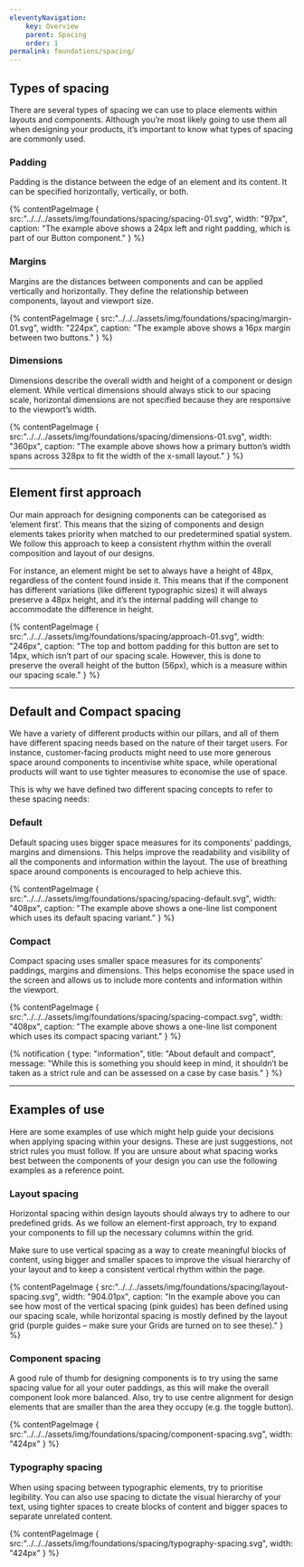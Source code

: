 ```yaml
---
eleventyNavigation:
    key: Overview
    parent: Spacing
    order: 1
permalink: foundations/spacing/
---
```

## Types of spacing

There are several types of spacing we can use to place elements within layouts and components. Although you’re most likely going to use them all when designing your products, it’s important to know what types of spacing are commonly used.

### Padding

Padding is the distance between the edge of an element and its content. It can be specified horizontally, vertically, or both.

{% contentPageImage {
src:"../../../assets/img/foundations/spacing/spacing-01.svg",
width: "97px",
caption: "The example above shows a 24px left and right padding, which is part of our Button component."
} %}

### Margins

Margins are the distances between components and can be applied vertically and horizontally. They define the relationship between components, layout and viewport size.

{% contentPageImage {
src:"../../../assets/img/foundations/spacing/margin-01.svg",
width: "224px",
caption: "The example above shows a 16px margin between two buttons."
} %}

### Dimensions

Dimensions describe the overall width and height of a component or design element. While vertical dimensions should always stick to our spacing scale, horizontal dimensions are not specified because they are responsive to the viewport’s width.

{% contentPageImage {
src:"../../../assets/img/foundations/spacing/dimensions-01.svg",
width: "360px",
caption: "The example above shows how a primary button’s width spans across 328px to fit the width of the x-small layout."
} %}

---

## Element first approach

Our main approach for designing components can be categorised as ‘element first’. This means that the sizing of components and design elements takes priority when matched to our predetermined spatial system. We follow this approach to keep a consistent rhythm within the overall composition and layout of our designs.

For instance, an element might be set to always have a height of 48px, regardless of the content found inside it. This means that if the component has different variations (like different typographic sizes) it will always preserve a 48px height, and it’s the internal padding will change to accommodate the difference in height.

{% contentPageImage {
src:"../../../assets/img/foundations/spacing/approach-01.svg",
width: "246px",
caption: "The top and bottom padding for this button are set to 14px, which isn’t part of our spacing scale. However, this is done to preserve the overall height of the button (56px), which is a measure within our spacing scale."
} %}

---

## Default and Compact spacing

We have a variety of different products within our pillars, and all of them have different spacing needs based on the nature of their target users. For instance, customer-facing products might need to use more generous space around components to incentivise white space, while operational products will want to use tighter measures to economise the use of space.

This is why we have defined two different spacing concepts to refer to these spacing needs:

### Default

Default spacing uses bigger space measures for its components’ paddings, margins and dimensions. This helps improve the readability and visibility of all the components and information within the layout. The use of breathing space around components is encouraged to help achieve this.

{% contentPageImage {
src:"../../../assets/img/foundations/spacing/spacing-default.svg",
width: "408px",
caption: "The example above shows a one-line list component which uses its default spacing variant."
} %}

### Compact

Compact spacing uses smaller space measures for its components’ paddings, margins and dimensions. This helps economise the space used in the screen and allows us to include more contents and information within the viewport.

{% contentPageImage {
src:"../../../assets/img/foundations/spacing/spacing-compact.svg",
width: "408px",
caption: "The example above shows a one-line list component which uses its compact spacing variant."
} %}

{% notification {
type: "information",
title: "About default and compact",
message: "While this is something you should keep in mind, it shouldn’t be taken as a strict rule and can be assessed on a case by case basis."
} %}

---

## Examples of use

Here are some examples of use which might help guide your decisions when applying spacing within your designs. These are just suggestions, not strict rules you must follow. If you are unsure about what spacing works best between the components of your design you can use the following examples as a reference point.


### Layout spacing

Horizontal spacing within design layouts should always try to adhere to our predefined grids. As we follow an element-first approach, try to expand your components to fill up the necessary columns within the grid.

Make sure to use vertical spacing as a way to create meaningful blocks of content, using bigger and smaller spaces to improve the visual hierarchy of your layout and to keep a consistent vertical rhythm within the page.

{% contentPageImage {
src:"../../../assets/img/foundations/spacing/layout-spacing.svg",
width: "904.01px",
caption: "In the example above you can see how most of the vertical spacing (pink guides) has been defined using our spacing scale, while horizontal spacing is mostly defined by the layout grid (purple guides – make sure your Grids are turned on to see these)."
} %}


### Component spacing

A good rule of thumb for designing components is to try using the same spacing value for all your outer paddings, as this will make the overall component look more balanced. Also, try to use centre alignment for design elements that are smaller than the area they occupy (e.g. the toggle button).

{% contentPageImage {
src:"../../../assets/img/foundations/spacing/component-spacing.svg",
width: "424px"
} %}

### Typography spacing

When using spacing between typographic elements, try to prioritise legibility. You can also use spacing to dictate the visual hierarchy of your text, using tighter spaces to create blocks of content and bigger spaces to separate unrelated content.

{% contentPageImage {
src:"../../../assets/img/foundations/spacing/typography-spacing.svg",
width: "424px"
} %}
